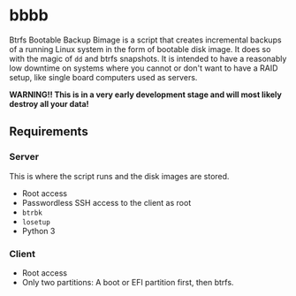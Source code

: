 # bbbb

Btrfs Bootable Backup Bimage is a script that creates incremental backups of a running Linux system in the form of bootable disk image.
It does so with the magic of `dd` and btrfs snapshots. It is intended to have a reasonably low downtime on systems where you cannot or
don't want to have a RAID setup, like single board computers used as servers.

**WARNING!! This is in a very early development stage and will most likely destroy all your data!**

## Requirements

### Server

This is where the script runs and the disk images are stored.

- Root access
- Passwordless SSH access to the client as root
- `btrbk`
- `losetup`
- Python 3

### Client

- Root access
- Only two partitions: A boot or EFI partition first, then btrfs. 
